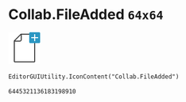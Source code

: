 # Collab.FileAdded `64x64`
<img src="/img/Collab.FileAdded.png" width=64 height=64>

``` CSharp
EditorGUIUtility.IconContent("Collab.FileAdded")
```
```
6445321136183198910
```
